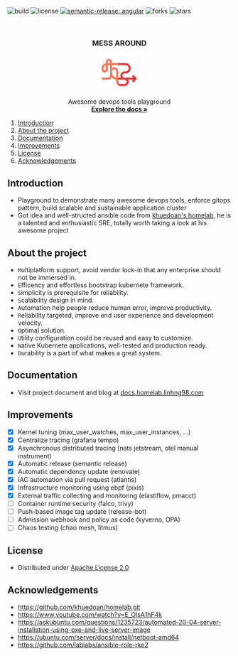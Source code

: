 ![build](https://img.shields.io/github/actions/workflow/status/linhng98/mess-around/build-docs.yaml?branch=master)
![license](https://img.shields.io/github/license/linhng98/mess-around)
[![semantic-release: angular](https://img.shields.io/badge/semantic--release-angular-e10079?logo=semantic-release)](https://github.com/semantic-release/semantic-release)
![forks](https://img.shields.io/github/forks/linhng98/mess-around?style=social)
![stars](https://img.shields.io/github/stars/linhng98/mess-around?style=social)

<!-- PROJECT LOGO -->
<br />
<div align="center">
  <h3 align="center">MESS AROUND</h3>
  <a href="https://github.com/linhng98/mess-around">
  <img src="images/mess.png" alt="Logo" width="80" height="80">
  </a>

  <p align="center">
    Awesome devops tools playground
    <br />
    <a href="https://docs.homelab.linhng98.com"><strong>Explore the docs »</strong></a>
    <br />
  </p>
</div>

1. [Introduction](#introduction)
2. [About the project](#about-the-project)
3. [Documentation](#documentation)
4. [Improvements](#improvements)
5. [License](#license)
6. [Acknowledgements](#acknowledgements)

## Introduction

- Playground to demonstrate many awesome devops tools, enforce gitops pattern, build scalable and sustainable application cluster
- Got idea and well-structed ansible code from [khuedoan's homelab](https://github.com/khuedoan/homelab.git), he is a talented and enthusiastic SRE, totally worth taking a look at his awesome project

## About the project

- `M`ultiplatform support, avoid vendor lock-in that any enterprise should not be immersed in.
- `E`fficency and effortless bootstrap kubernete framework.
- `S`implicity is prerequisite for reliability.
- `S`calability design in mind.
- `A`utomation help people reduce human error, improve productivity.
- `R`eliability targeted, improve end user experience and development velocity.
- `O`ptimal solution.
- `U`tility configuration could be reused and easy to customize.
- `N`ative Kubernete applications, well-tested and production ready.
- `D`urability is a part of what makes a great system.

## Documentation

- Visit project document and blog at [docs.homelab.linhng98.com](https://docs.homelab.linhng98.com)

## Improvements

- [x] Kernel tuning (max_user_watches, max_user_instances, ...)
- [x] Centralize tracing (grafana tempo)
- [x] Asynchronous distributed tracing (nats jetstream, otel manual instrument)
- [x] Automatic release (semantic release)
- [x] Automatic dependency update (renovate)
- [x] IAC automation via pull request (atlantis)
- [x] Infrastructure monitoring using ebpf (pixis)
- [x] External traffic collecting and monitoring (elastiflow, pmacct)
- [ ] Container runtime security (falco, trivy)
- [ ] Push-based image tag update (release-bot)
- [ ] Admission webhook and policy as code (kyverno, OPA)
- [ ] Chaos testing (chao mesh, litmus)

## License

- Distributed under [Apache License 2.0](https://www.apache.org/licenses/LICENSE-2.0)

## Acknowledgements

- <https://github.com/khuedoan/homelab.git>
- <https://www.youtube.com/watch?v=E_OlsA1hF4k>
- <https://askubuntu.com/questions/1235723/automated-20-04-server-installation-using-pxe-and-live-server-image>
- <https://ubuntu.com/server/docs/install/netboot-amd64>
- <https://github.com/lablabs/ansible-role-rke2>
